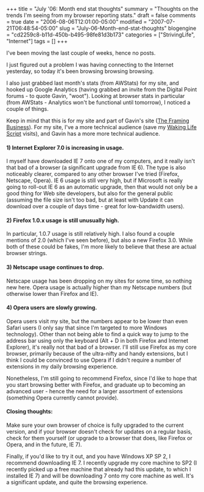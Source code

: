 +++
title = "July '06: Month end stat thoughts"
summary = "Thoughts on the trends I'm seeing from my browser reporting stats."
draft = false
comments = true
date = "2006-08-06T12:01:00-05:00"
modified = "2007-07-21T06:48:54-05:00"
slug = "July-06-Month-end-stat-thoughts"
blogengine = "cd2259c8-b11d-450b-b495-98fe81d3b173"
categories = ["StrivingLife", "Internet"]
tags = []
+++

<p>
I&#39;ve been moving the last couple of weeks, hence no posts.
</p>
<p>
I just figured out a problem I was having connecting to the Internet yesterday, so today it&#39;s been browsing browsing browsing.
</p>
<p>
I also just grabbed last month&#39;s stats (from AWStats) for my site, and hooked up Google Analytics (having grabbed an invite from the Digital Point forums - to quote Gavin, &quot;woot&quot;).  Looking at browser stats in particular (from AWStats - Analytics won&#39;t be functional until tomorrow), I noticed a couple of things.<!--more--><!--adsense-->
</p>
<p>
Keep in mind that this is for my site and part of Gavin&#39;s site (<a href="http://framingbusiness.net/">The Framing Business</a>).  For my site, I&#39;ve a more technical audience (save my <a href="/waking-life-transcript-with-revisions/">Waking Life Script</a> visits), and Gavin has a more more technical audience.
</p>
<h4>1) Internet Explorer 7.0 is increasing in usage.</h4>
<p>
I myself have downloaded IE 7 onto one of my computers, and it really isn&#39;t that bad of a browser (a significant upgrade from IE 6).  The type is also noticeably clearer, compared to any other browser I&#39;ve tried (Firefox, Netscape, Opera).  IE 6 usage is still very high, but if Microsoft is really going to roll-out IE 6 as an automatic upgrade, then that would not only be a good thing for Web site developers, but also for the general public (assuming the file size isn&#39;t too bad, but at least with Update it can download over a couple of days time - great for low-bandwidth users).
</p>
<h4>2) Firefox 1.0.x usage is still unusually high.</h4>
<p>
In particular, 1.0.7 usage is still relatively high.  I also found a couple mentions of 2.0 (which I&#39;ve seen before), but also a new Firefox 3.0.  While both of these could be fakes, I&#39;m more likely to believe that these are actual browser strings.
</p>
<h4>3) Netscape usage continues to drop.</h4>
<p>
Netscape usage has been dropping on my sites for some time, so nothing new here.  Opera usage is actually higher than my Netscape numbers (but otherwise lower than Firefox and IE).
</p>
<h4>4) Opera users are slowly growing.</h4>
<p>
Opera users visit my site, but the numbers appear to be lower than even Safari users (I only say that since I&#39;m targeted to more Windows technology).  Other than not being able to find a quick way to jump to the address bar using only the keyboard (Alt + D in both Firefox and Internet Explorer), it&#39;s really not that bad of a browser.  I&#39;ll still use Firefox as my core browser, primarily because of the ultra-nifty and handy extensions, but I think I could be convinced to use Opera if I didn&#39;t require a number of extensions in my daily browsing experience.
</p>
<p>
Nonetheless, I&#39;m still going to recommend Firefox, since I&#39;d like to hope that you start browsing better with Firefox, and graduate up to becoming an advanced user - hence the need for a larger assortment of extensions (something Opera currently cannot provide).
</p>
<h4>Closing thoughts:</h4>
<p>
Make sure your own browser of choice is fully upgraded to the current version, and if your browser doesn&#39;t check for updates on a regular basis, check for them yourself (or upgrade to a browser that does, like Firefox or Opera, and in the future, IE 7).
</p>
<p>
Finally, if you&#39;d like to try it out, and you have Windows XP SP 2, I recommend downloading IE 7.  I recently upgrade my core machine to SP2 (I recently picked up a free machine that already had this update, to which I installed IE 7) and will be downloading 7 onto my core machine as well.  It&#39;s a significant update, and quite the browsing experience.
</p>

